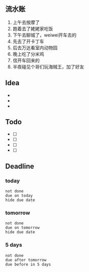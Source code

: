 ## 流水账
1. 上午去按摩了
2. 跑着去了姥姥家吃饭
3. 下午去聊城了，weiwei开车去的
4. 先去了开卡丁车
5. 后去万达看室内动物园
6. 晚上吃了分米鸡
7. 信开车回来的
8. 半夜碰见个哥们玩海贼王，加了好友

## Idea
- 
- 
- 

## Todo
- [ ] 
- [ ] 
- [ ] 
- [ ] 

## Deadline
### today
```tasks
not done
due on today
hide due date
```
### tomorrow
```tasks
not done
due on tomorrow
hide due date
```
### 5 days
```tasks
not done
due after tomorrow
due before in 5 days
```
